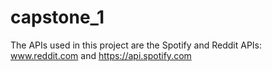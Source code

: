 # capstone_1

The APIs used in this project are the Spotify and Reddit APIs: www.reddit.com and https://api.spotify.com

